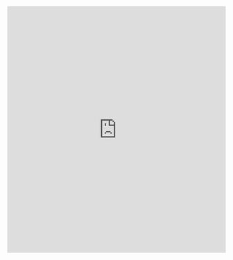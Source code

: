 <p><iframe allowfullscreen width="100%" height="569" class="google-slides-iframe" frameborder="0" scrolling="no" src="https://docs.google.com/presentation/d/e/2PACX-1vSp4ATf2mxHfXp_9lPCkJ3pEAEYLHoKQzAzSEh7Ltr0k0fT0x9hSKloU0wN7KLezY9i374j2m2n5gDG/embed?start=false&amp;loop=false&amp;delayms=3000"></iframe></p>